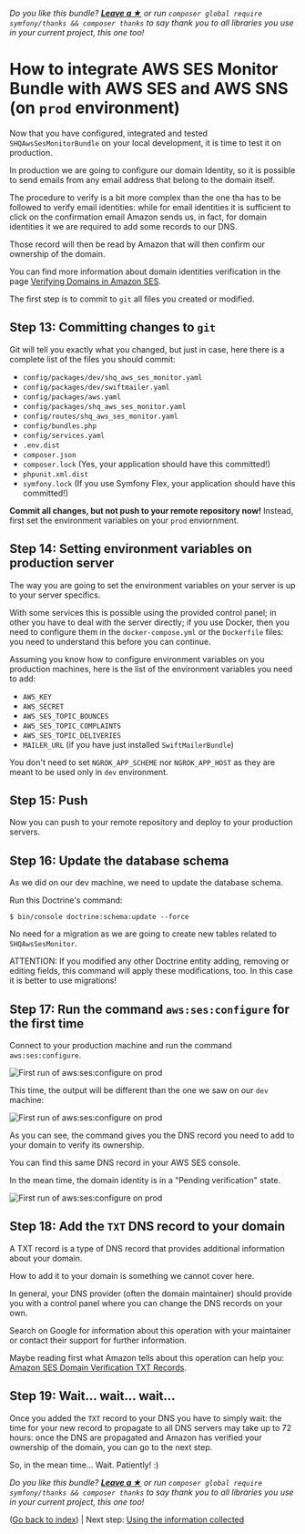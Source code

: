 *Do you like this bundle? [**Leave a &#9733;**](#js-repo-pjax-container) or run `composer global require symfony/thanks && composer thanks` to say thank you to all libraries you use in your current project, this one too!*

How to integrate AWS SES Monitor Bundle with AWS SES and AWS SNS (on `prod` environment)
========================================================================================

Now that you have configured, integrated and tested `SHQAwsSesMonitorBundle` on your local development, it is time to test it on production.

In production we are going to configure our domain Identity, so it is possible to send emails from any email address that belong to the domain itself.

The procedure to verify is a bit more complex than the one tha has to be followed to verify email identities: while for email identities it is sufficient to click on the confirmation email Amazon sends us, in fact, for domain identities it we are required to add some records to our DNS.

Those record will then be read by Amazon that will then confirm our ownership of the domain.

You can find more information about domain identities verification in the page [Verifying Domains in Amazon SES](https://docs.aws.amazon.com/ses/latest/DeveloperGuide/verify-domain-procedure.html).

The first step is to commit to `git` all files you created or modified.

Step 13: Committing changes to `git`
------------------------------------

Git will tell you exactly what you changed, but just in case, here there is a complete list of the files you should commit:

- `config/packages/dev/shq_aws_ses_monitor.yaml`
- `config/packages/dev/swiftmailer.yaml`
- `config/packages/aws.yaml`
- `config/packages/shq_aws_ses_monitor.yaml`
- `config/routes/shq_aws_ses_monitor.yaml`
- `config/bundles.php`
- `config/services.yaml`
- `.env.dist`
- `composer.json`
- `composer.lock` (Yes, your application should have this committed!)
- `phpunit.xml.dist`
- `symfony.lock` (If you use Symfony Flex, your application should have this committed!)

**Commit all changes, but not push to your remote repository now!** Instead, first set the environment variables on your `prod` enviornment.

Step 14: Setting environment variables on production server
-----------------------------------------------------------

The way you are going to set the environment variables on your server is up to your server specifics.

With some services this is possible using the provided control panel; in other you have to deal with the server directly; if you use Docker, then you need to configure them in the `docker-compose.yml` or the `Dockerfile` files: you need to understand this before you can continue.

Assuming you know how to configure environment variables on you production machines, here is the list of the environment variables you need to add:

- `AWS_KEY`
- `AWS_SECRET`
- `AWS_SES_TOPIC_BOUNCES`
- `AWS_SES_TOPIC_COMPLAINTS`
- `AWS_SES_TOPIC_DELIVERIES`
- `MAILER_URL` (if you have just installed `SwiftMailerBundle`)

You don't need to set `NGROK_APP_SCHEME` nor `NGROK_APP_HOST` as they are meant to be used only in `dev` environment.

Step 15: Push
-------------

Now you can push to your remote repository and deploy to your production servers.

Step 16: Update the database schema
-----------------------------------

As we did on our dev machine, we need to update the database schema.

Run this Doctrine's command:

```console
$ bin/console doctrine:schema:update --force
```

No need for a migration as we are going to create new tables related to `SHQAwsSesMonitor`.

ATTENTION: If you modified any other Doctrine entity adding, removing or editing fields, this command will apply these modifications, too. In this case it is better to use migrations!

Step 17: Run the command `aws:ses:configure` for the first time
---------------------------------------------------------------

Connect to your production machine and run the command `aws:ses:configure`.

![](http://www.serendipityhq.com/assets/open-source-projects/bundle-aws-ses-monitor/aws-ses-configure-prod-first-run.gif "First run of aws:ses:configure on prod")

This time, the output will be different than the one we saw on our `dev` machine:

![](http://www.serendipityhq.com/assets/open-source-projects/bundle-aws-ses-monitor/aws-ses-configure-prod-first-run-min.png "First run of aws:ses:configure on prod")

As you can see, the command gives you the DNS record you need to add to your domain to verify its ownership.

You can find this same DNS record in your AWS SES console.

In the mean time, the domain identity is in a "Pending verification" state.

![](http://www.serendipityhq.com/assets/open-source-projects/bundle-aws-ses-monitor/aws-ses-domain-identities-pending-min.png "First run of aws:ses:configure on prod")

Step 18: Add the `TXT` DNS record to your domain
------------------------------------------------

A TXT record is a type of DNS record that provides additional information about your domain.

How to add it to your domain is something we cannot cover here.

In general, your DNS provider (often the domain maintainer) should provide you with a control panel where you can change the DNS records on your own.

Search on Google for information about this operation with your maintainer or contact their support for further information.

Maybe reading first what Amazon tells about this operation can help you: [Amazon SES Domain Verification TXT Records](https://docs.aws.amazon.com/ses/latest/DeveloperGuide/dns-txt-records.html?icmpid=docs_ses_console).

Step 19: Wait... wait... wait...
--------------------------------

Once you added the `TXT` record to your DNS you have to simply wait: the time for your new record to propagate to all DNS servers may take up to 72 hours: once the DNS are propagated and Amazon has verified your ownership of the domain, you can go to the next step.

So, in the mean time... Wait. Patiently! :)

*Do you like this bundle? [**Leave a &#9733;**](#js-repo-pjax-container) or run `composer global require symfony/thanks && composer thanks` to say thank you to all libraries you use in your current project, this one too!*

([Go back to index](Index.md)) | Next step: [Using the information collected](Using.md)
